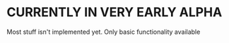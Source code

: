 # CURRENTLY IN VERY EARLY ALPHA
Most stuff isn't implemented yet. Only basic functionality available

